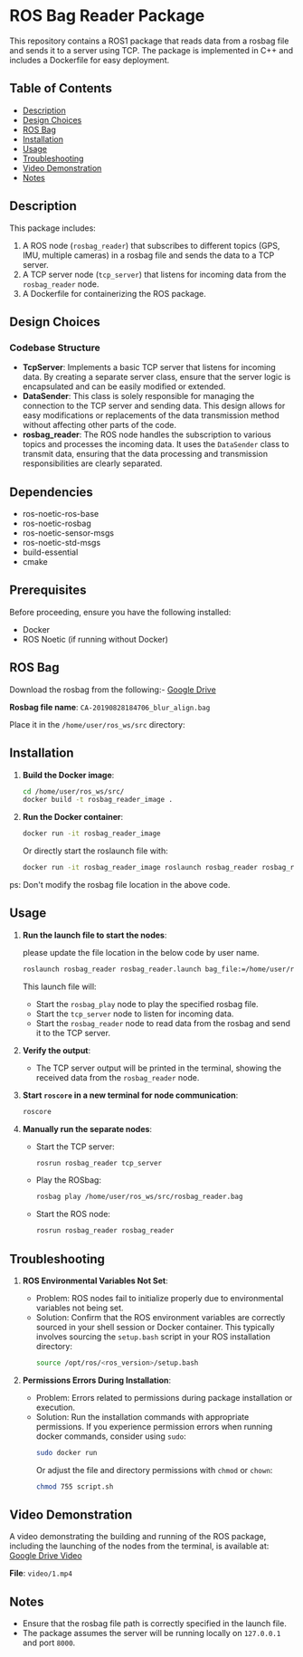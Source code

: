 # ROS Bag Reader Package

This repository contains a ROS1 package that reads data from a rosbag file and sends it to a server using TCP. 
The package is implemented in C++ and includes a Dockerfile for easy deployment.

## Table of Contents
- [Description](#description)
- [Design Choices](#design-choices)
- [ROS Bag](#ros-bag)
- [Installation](#installation)
- [Usage](#usage)
- [Troubleshooting](#troubleshooting)
- [Video Demonstration](#video-demonstration)
- [Notes](#notes)

## Description

This package includes:
1. A ROS node (`rosbag_reader`) that subscribes to different topics (GPS, IMU, multiple cameras) in a rosbag file and sends the data to a TCP server.
2. A TCP server node (`tcp_server`) that listens for incoming data from the `rosbag_reader` node.
3. A Dockerfile for containerizing the ROS package.

## Design Choices

### Codebase Structure
- **TcpServer**:
  Implements a basic TCP server that listens for incoming data. By creating a separate server class, ensure that the server logic is encapsulated and can be easily modified or extended.
- **DataSender**:
  This class is solely responsible for managing the connection to the TCP server and sending data. This design allows for easy modifications or replacements of the data transmission method without affecting other parts of the code.
- **rosbag_reader**:
  The ROS node handles the subscription to various topics and processes the incoming data. It uses the `DataSender` class to transmit data, ensuring that the data processing and transmission responsibilities are clearly separated.

## Dependencies

- ros-noetic-ros-base
- ros-noetic-rosbag
- ros-noetic-sensor-msgs
- ros-noetic-std-msgs
- build-essential
- cmake

## Prerequisites

Before proceeding, ensure you have the following installed:
- Docker
- ROS Noetic (if running without Docker)
  
## ROS Bag

Download the rosbag from the following:-
[Google Drive](https://drive.google.com/drive/folders/121qGshjIAAgGuKmm3uYHv3SwXey7lXd3)

**Rosbag file name**: `CA-20190828184706_blur_align.bag`

Place it in the `/home/user/ros_ws/src` directory:

## Installation

1. **Build the Docker image**:
    ```sh
    cd /home/user/ros_ws/src/
    docker build -t rosbag_reader_image .
    ```

2. **Run the Docker container**:
    ```sh
    docker run -it rosbag_reader_image
    ```
   Or directly start the roslaunch file with:
    ```sh
    docker run -it rosbag_reader_image roslaunch rosbag_reader rosbag_reader.launch bag_file:=/home/user/ros_ws/src/rosbag_reader.bag 
    ```
 
 
 ps: Don't modify the rosbag file location in the above code.
 
 
## Usage

1. **Run the launch file to start the nodes**:

   
   
   please update the file location in the below code by user name.


    ```sh
    roslaunch rosbag_reader rosbag_reader.launch bag_file:=/home/user/ros_ws/src/rosbag_reader.bag
    ```

    This launch file will:
    - Start the `rosbag_play` node to play the specified rosbag file.
    - Start the `tcp_server` node to listen for incoming data.
    - Start the `rosbag_reader` node to read data from the rosbag and send it to the TCP server.

3. **Verify the output**:
    - The TCP server output will be printed in the terminal, showing the received data from the `rosbag_reader` node.

4. **Start `roscore` in a new terminal for node communication**:
    ```sh
    roscore 
    ```

5. **Manually run the separate nodes**:
    - Start the TCP server:
        ```sh
        rosrun rosbag_reader tcp_server
        ```
    - Play the ROSbag:
        ```sh
        rosbag play /home/user/ros_ws/src/rosbag_reader.bag
        ```
    - Start the ROS node:
        ```sh
        rosrun rosbag_reader rosbag_reader
        ```

## Troubleshooting

1. **ROS Environmental Variables Not Set**:
    - Problem: ROS nodes fail to initialize properly due to environmental variables not being set.
    - Solution: Confirm that the ROS environment variables are correctly sourced in your shell session or Docker container. This typically involves sourcing the `setup.bash` script in your ROS installation directory:
        ```sh
        source /opt/ros/<ros_version>/setup.bash
        ```

2. **Permissions Errors During Installation**:
    - Problem: Errors related to permissions during package installation or execution.
    - Solution: Run the installation commands with appropriate permissions. If you experience permission errors when running docker commands, consider using `sudo`:
        ```sh
        sudo docker run
        ```
      Or adjust the file and directory permissions with `chmod` or `chown`:
        ```sh
        chmod 755 script.sh
        ```

## Video Demonstration

A video demonstrating the building and running of the ROS package, including the launching of the nodes from the terminal, is available at:
[Google Drive Video](https://drive.google.com/file/d/1_nqbWMQXQoI0ozgSerSH4irqSETlYjm6/view?usp=drive_link)

**File**: `video/1.mp4`

## Notes

- Ensure that the rosbag file path is correctly specified in the launch file.
- The package assumes the server will be running locally on `127.0.0.1` and port `8000`.

